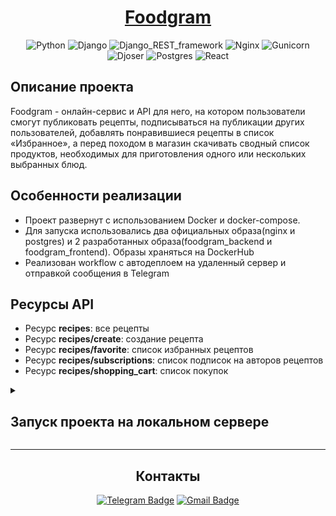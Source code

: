 <div align=center>
  
# [Foodgram](https://foodgram-top.sytes.net/)

![Python](https://img.shields.io/badge/Python-3.9.10-blue)
![Django](https://img.shields.io/badge/Django-3.2.3-blue)
![Django_REST_framework](https://img.shields.io/badge/Django_REST_framework-3.14.0-blue)
![Nginx](https://img.shields.io/badge/Nginx-1.18.0-blue)
![Gunicorn](https://img.shields.io/badge/Gunicorn-20.1.0-blue)
![Djoser](https://img.shields.io/badge/Djoser-2.2.0-blue)
![Postgres](https://img.shields.io/badge/Postgres-13.10-blue)
![React](https://img.shields.io/badge/React-blue)
</div>


## Описание проекта

Foodgram - онлайн-сервис и API для него, на котором пользователи смогут публиковать рецепты, подписываться на публикации других пользователей, добавлять понравившиеся рецепты в список «Избранное», а перед походом в магазин скачивать сводный список продуктов, необходимых для приготовления одного или нескольких выбранных блюд.

## Особенности реализации
* Проект развернут с использованием Docker и docker-compose.
* Для запуска использовались два официальных образа(nginx и postgres) и 2 разработанных образа(foodgram_backend и foodgram_frontend). Образы храняться на DockerHub
* Реализован workflow c автодеплоем на удаленный сервер и отправкой сообщения в Telegram

## Ресурсы API

* Ресурс **recipes**: все рецепты
* Ресурс **recipes/create**: создание рецепта
* Ресурс **recipes/favorite**: список избранных рецептов
* Ресурс **recipes/subscriptions**: список подписок на авторов рецептов
* Ресурс **recipes/shopping_cart**: список покупок


<details>
  <summary>
    <h2>Запуск проекта на локальном сервере</h2>
  </summary>

> Для MacOs и Linux вместо python использовать python3

1. Клонировать репозиторий.
   ```
       $ git@github.com:aleksandrkomyagin/foodgram-project-react.git
   ```
2. Создать и активировать виртуальное окружение.
   ```
       $ cd backend
       $ python -m venv venv
   ```
   Для Windows:
   ```
       $ source venv/Scripts/activate
   ```
   Для MacOs/Linux:
   ```
       $ source venv/bin/activate
   ```
2. Запустить docker-compose из дирректории infra.Перед запуском в корне проекта создать файл .env, по шаблону(в корне проекта файл .env.example).
    ```
        $ docker-compose up --build
    ```
3. Создать миграции, собрать статику и загрузить список ингредиентов в базу.
    ```
        $ docker-compose exec backend python manage.py migrate
        $ docker-compose exec backend python manage.py collectstatic
        $ docker-compose exec backend python manage.py load_data
    ```
4. Создать суперпользователя и через админ панель создать хотя бы 1 тег.
    ```
        $ docker-compose exec backend python manage.py createsuperuser
    ```
- После выполнения вышеперечисленных инструкций бэкенд проекта будет доступен по адресу http://127.0.0.1:8080/
- Документация проекта доступна по адресу http://127.0.0.1:8080/api/docs/
- Почта и пароль от админки: admin@mail.ru/admin

</details>

---

<div align=center>

## Контакты

[![Telegram Badge](https://img.shields.io/badge/-aleksandrkomyagin8-blue?style=social&logo=telegram&link=https://t.me/aleksandrkomyagin8)](https://t.me/aleksandrkomyagin8) [![Gmail Badge](https://img.shields.io/badge/-aleksandrkomyagin8@gmail.com-c14438?style=flat&logo=Gmail&logoColor=white&link=mailto:aleksandrkomyagin8@gmail.com)](mailto:aleksandrkomyagin8@gmail.com)

</div>
